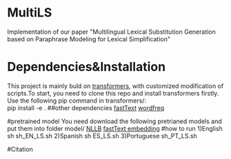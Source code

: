 # MultiLS
Implementation of our paper "Multilingual Lexical Substitution Generation based on
Paraphrase Modeling for Lexical Simplification"
# Dependencies&Installation
This project is mainly buld on [transformers](https://github.com/huggingface/transformers/tree/v4.20-release), with customized modification of scripts.To start, you need to clone this repo and install transformers firstly. Use the following pip command in transformers/:  
pip install -e . 
##other dependencies
[fastText](https://github.com/facebookresearch/fastText)
[wordfreq](https://github.com/rspeer/wordfreq)

#pretrained model
You need download the following pretrianed models and put them into folder model/
[NLLB](https://huggingface.co/facebook/nllb-200-3.3B)
[fastText embedding](https://fasttext.cc/docs/en/crawl-vectors.html)
#how to run
1)English
sh sh_EN_LS.sh
2)Spanish
sh ES_LS.sh
3)Portuguese
sh_PT_LS.sh

#Citation
<!-- Please cite as: -->
